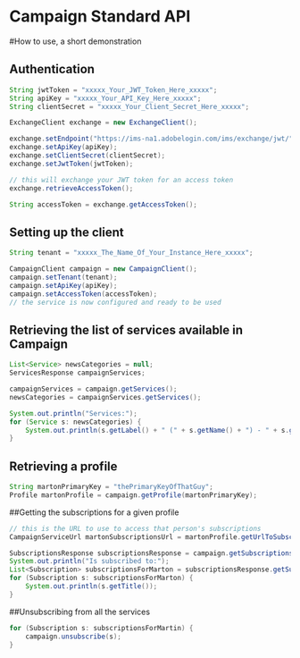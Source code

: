 # Campaign Standard API

#How to use, a short demonstration

## Authentication

```java
String jwtToken = "xxxxx_Your_JWT_Token_Here_xxxxx";
String apiKey = "xxxxx_Your_API_Key_Here_xxxxx";
String clientSecret = "xxxxx_Your_Client_Secret_Here_xxxxx";

ExchangeClient exchange = new ExchangeClient();

exchange.setEndpoint("https://ims-na1.adobelogin.com/ims/exchange/jwt/");
exchange.setApiKey(apiKey);
exchange.setClientSecret(clientSecret);
exchange.setJwtToken(jwtToken);

// this will exchange your JWT token for an access token
exchange.retrieveAccessToken();

String accessToken = exchange.getAccessToken();
```

## Setting up the client

```java
String tenant = "xxxxx_The_Name_Of_Your_Instance_Here_xxxxx";

CampaignClient campaign = new CampaignClient();
campaign.setTenant(tenant);
campaign.setApiKey(apiKey);
campaign.setAccessToken(accessToken);
// the service is now configured and ready to be used
```

## Retrieving the list of services available in Campaign

```java
List<Service> newsCategories = null;
ServicesResponse campaignServices;

campaignServices = campaign.getServices();
newsCategories = campaignServices.getServices();

System.out.println("Services:");
for (Service s: newsCategories) {
	System.out.println(s.getLabel() + " (" + s.getName() + ") - " + s.getPKey());
}
```

## Retrieving a profile

```java
String martonPrimaryKey = "thePrimaryKeyOfThatGuy";
Profile martonProfile = campaign.getProfile(martonPrimaryKey);
```

##Getting the subscriptions for a given profile

```java
// this is the URL to use to access that person's subscriptions
CampaignServiceUrl martonSubscriptionsUrl = martonProfile.getUrlToSubscriptions();

SubscriptionsResponse subscriptionsResponse = campaign.getSubscriptions(martonSubscriptionsUrl);
System.out.println("Is subscribed to:");
List<Subscription> subscriptionsForMarton = subscriptionsResponse.getSubscriptions();
for (Subscription s: subscriptionsForMarton) {
	System.out.println(s.getTitle());
}
```

##Unsubscribing from all the services

```java
for (Subscription s: subscriptionsForMartin) {
	campaign.unsubscribe(s);
}
```
